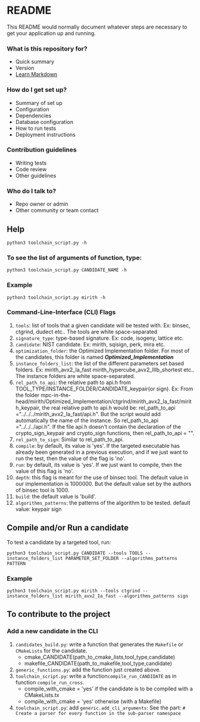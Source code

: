 # README #

This README would normally document whatever steps are necessary to get your application up and running.

### What is this repository for? ###

* Quick summary
* Version
* [Learn Markdown](https://bitbucket.org/tutorials/markdowndemo)

### How do I get set up? ###

* Summary of set up
* Configuration
* Dependencies
* Database configuration
* How to run tests
* Deployment instructions

### Contribution guidelines ###

* Writing tests
* Code review
* Other guidelines

### Who do I talk to? ###

* Repo owner or admin
* Other community or team contact

## Help
```
python3 toolchain_script.py -h
```


### To see the list of arguments of function, type:
```
python3 toolchain_script.py CANDIDATE_NAME -h
```

### Example
```
python3 toolchain_script.py mirith -h
```
### Command-Line-Interface (CLI) Flags

1. `tools`: list of tools that a given candidate will be tested with. Ex: binsec, ctgrind, dudect etc.. The tools are white space-separated
2. `signature_type`: type-based signature. Ex: code, isogeny, lattice etc.
3. `candidate`: NIST candidate. Ex: mirith, sqisign, perk, mira etc.
4. `optimization_folder`: the Optimized Implementation folder. For most of the candidates, this 
    folder is named ***Optimized_Implementation***
5. `instance_folders_list`: the list of the different parameters set based folders. 
    Ex: mirith_avx2_Ia_fast  mirith_hypercube_avx2_IIIb_shortest etc.. The instance folders are white space-separated.
6. `rel_path_to_api`: the relative path to api.h from 
   TOOL_TYPE/INSTANCE_FOLDER/CANDIDATE_keypair(or sign). 
   Ex: From the folder mpc-in-the-head/mirith/Optimized_Implementation/ctgrind/mirith_avx2_Ia_fast/mirith_keypair, the real
   relative path to api.h would be: rel_path_to_api ="../../../mirith_avx2_Ia_fast/api.h". But the script would add automatically the 
   name of the instance. So rel_path_to_api ="../../../api.h".
   If the file api.h doesn't contain the declaration of the crypto_sign_keypair and crypto_sign functions, then
   rel_path_to_api = "".
7. `rel_path_to_sign`: Similar to rel_path_to_api.
8. `compile`: by default, its value is 'yes'. If the targeted executable has already been generated in a previous execution, and if 
   we just want to run the test, then the value of the flag is 'no'.
9. `run`: by default, its value is 'yes'. If we just want to compile, then the value of this flag is 'no'.
10. `depth`: this flag is meant for the use of binsec tool. The default value in our implementation is 1000000. But the default value
    set by the authors of binsec tool is 1000.
11. `build`: the default value is 'build'.
12. `algorithms_patterns`: the patterns of the algorithm to be tested. default value: keypair sign

## Compile and/or Run a candidate

To test a candidate by a targeted tool, run:

```
python3 toolchain_script.py CANDIDATE --tools TOOLS --instance_folders_list PARAMETER_SET_FOLDER --algorithms_patterns PATTERN
```

### Example

````
python3 toolchain_script.py mirith --tools ctgrind --instance_folders_list mirith_avx2_Ia_fast --algorithms_patterns sign
````

## To contribute to the project

### Add a new candidate in the CLI

1. `candidates_build.py`: write a function that generates the `Makefile` or `CMakeLists` for the candidate. 
   - cmake_CANDIDATE(path_to_cmake_lists,tool_type,candidate)
   - makefile_CANDIDATE(path_to_makefile,tool_type,candidate)
2. `generic_functions.py`: add the function just created above. 
3. `toolchain_script.py`: write a function`compile_run_CANDIDATE` as in function `compile_run_cross`.
   - compile_with_cmake = 'yes' if the candidate is to be compiled with a CMakeLists.tx
   - compile_with_cmake = 'yes' otherwise (with a Makefile)
4. `toolchain_script.py`: add `generic.add_cli_arguments`: See the part: `# Create a parser for every function in the sub-parser namespace`
